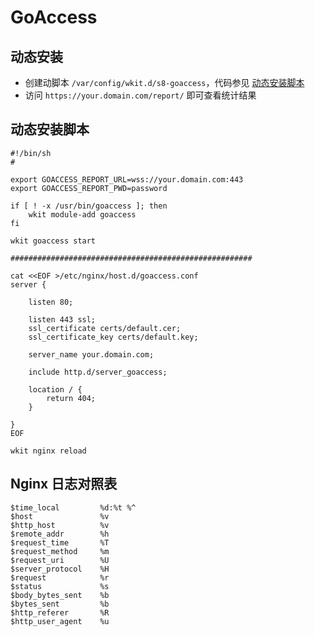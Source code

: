 # GoAccess

## 动态安装

- 创建动脚本 `/var/config/wkit.d/s8-goaccess`，代码参见 [动态安装脚本](#动态安装脚本)
- 访问 `https://your.domain.com/report/` 即可查看统计结果

## 动态安装脚本

```shell
#!/bin/sh
#

export GOACCESS_REPORT_URL=wss://your.domain.com:443
export GOACCESS_REPORT_PWD=password

if [ ! -x /usr/bin/goaccess ]; then
    wkit module-add goaccess
fi

wkit goaccess start

######################################################

cat <<EOF >/etc/nginx/host.d/goaccess.conf
server {

    listen 80;

    listen 443 ssl;
    ssl_certificate certs/default.cer;
    ssl_certificate_key certs/default.key;

    server_name your.domain.com;

    include http.d/server_goaccess;

    location / {
        return 404;
    }

}
EOF

wkit nginx reload
```

## Nginx 日志对照表

```text
$time_local         %d:%t %^
$host               %v
$http_host          %v
$remote_addr        %h
$request_time       %T
$request_method     %m
$request_uri        %U
$server_protocol    %H
$request            %r
$status             %s
$body_bytes_sent    %b
$bytes_sent         %b
$http_referer       %R
$http_user_agent    %u
```

